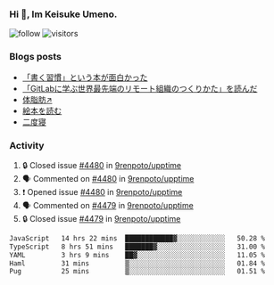### Hi 👋, Im Keisuke Umeno.

<!--
**9renpoto/9renpoto** is a ✨ _special_ ✨ repository because its `README.md` (this file) appears on your GitHub profile.

Here are some ideas to get you started:

- 🔭 I’m currently working on ...
- 🌱 I’m currently learning ...
- 👯 I’m looking to collaborate on ...
- 🤔 I’m looking for help with ...
- 💬 Ask me about ...
- 📫 How to reach me: ...
- 😄 Pronouns: ...
- ⚡ Fun fact: ...
-->

![follow](https://img.shields.io/github/followers/9renpoto?label=Follow&style=social)
![visitors](https://komarev.com/ghpvc/?username=9renpoto&label=Profile%20views&color=0e75b6&style=flat)

### Blogs posts

<!-- BLOG-POST-LIST:START -->
- [「書く習慣」という本が面白かった](https://9renpoto.win/entry/2024/11/11/leave_a_feeling_sad)
- [「GitLabに学ぶ世界最先端のリモート組織のつくりかた」を読んだ](https://9renpoto.win/entry/2024/09/10/remote_organization)
- [体脂肪↗](https://9renpoto.win/entry/2024/08/12/gaining_fat)
- [絵本を読む](https://9renpoto.win/entry/2024/07/26/picture_book)
- [二度寝](https://9renpoto.win/entry/2024/07/18/going_back_to_sleep)
<!-- BLOG-POST-LIST:END -->

### Activity

<!--START_SECTION:activity-->
1. 🔒 Closed issue [#4480](https://github.com/9renpoto/upptime/issues/4480) in [9renpoto/upptime](https://github.com/9renpoto/upptime)
2. 🗣 Commented on [#4480](https://github.com/9renpoto/upptime/issues/4480#issuecomment-2504664081) in [9renpoto/upptime](https://github.com/9renpoto/upptime)
3. ❗ Opened issue [#4480](https://github.com/9renpoto/upptime/issues/4480) in [9renpoto/upptime](https://github.com/9renpoto/upptime)
4. 🗣 Commented on [#4479](https://github.com/9renpoto/upptime/issues/4479#issuecomment-2504594726) in [9renpoto/upptime](https://github.com/9renpoto/upptime)
5. 🔒 Closed issue [#4479](https://github.com/9renpoto/upptime/issues/4479) in [9renpoto/upptime](https://github.com/9renpoto/upptime)
<!--END_SECTION:activity-->

<!--START_SECTION:waka-->

```txt
JavaScript   14 hrs 22 mins  ████████████▓░░░░░░░░░░░░   50.28 %
TypeScript   8 hrs 51 mins   ███████▓░░░░░░░░░░░░░░░░░   31.00 %
YAML         3 hrs 9 mins    ██▓░░░░░░░░░░░░░░░░░░░░░░   11.05 %
Haml         31 mins         ▒░░░░░░░░░░░░░░░░░░░░░░░░   01.84 %
Pug          25 mins         ▒░░░░░░░░░░░░░░░░░░░░░░░░   01.51 %
```

<!--END_SECTION:waka-->
